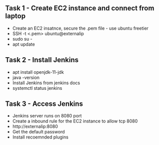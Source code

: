 ## Task 1 - Create EC2 instance and connect from laptop

- Create an EC2 insatnce, secure the .pem file - use ubuntu freetier
- SSH -t <.pem> ubuntu@externalip
- sudo su -
- apt update

## Task 2 - Install Jenkins

- apt install openjdk-11-jdk
- java -version
- Install Jenkins from jenkins docs
- systemctl status jenkins

## Task 3 - Access Jenkins

- Jenkins server runs on 8080 port
- Create a inbound rule for the EC2 instance to allow tcp 8080
- http://externalip:8080
- Get the default password
- Install recoemnded plugins
